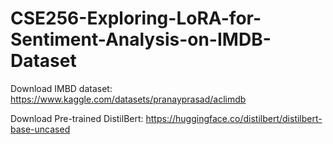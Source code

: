 # CSE256-Exploring-LoRA-for-Sentiment-Analysis-on-IMDB-Dataset

Download IMBD dataset: https://www.kaggle.com/datasets/pranayprasad/aclimdb

Download Pre-trained DistilBert: https://huggingface.co/distilbert/distilbert-base-uncased
